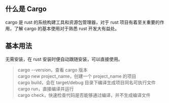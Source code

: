 ## 什么是 Cargo
cargo 是 rust 的系统构建工具和资源包管理器，对于 rust 项目有着至关重要的作用，了解 cargo 的基本使用对于熟悉 rust 开发大有益处。
## 基本用法
无需安装，在 rust 安装时便自动跟随安装，可以直接使用。
> cargo --version，查看 cargo 版本  
> cargo new project_name，创建一个 project_name 的项目  
> cargo build，会在 target/debug 目录下编译生成项目同名可执行文件  
> cargo run，直接编译并运行  
> cargo check，快速检查代码是否能够通过编译，并不生成编译文件
